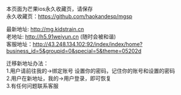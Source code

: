 本页面为芒果ios永久收藏页，请保存  
永久收藏页：https://github.com/haokandesp/mgsp  


最新地址: http://mg.kidstrain.cn    
老地址: http://h5.91weiyun.cn (随时会被和谐)    
客服地址：http://43.248.134.102:92/index/index/home?business_id=5&groupid=0&special=5&theme=05202d  

迁移新地址办法：    
1.用户请前往我的->绑定账号 设置你的密码，记住你的账号和设置的密码   
2.用户在新地址，我的->用户登录，即可恢复   
3.有任何问题联系客服   

